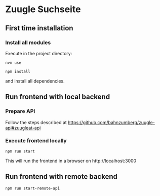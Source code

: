 # Zuugle Suchseite

## First time installation
### Install all modules
Execute in the project directory:

    nvm use

    npm install

and install all dependencies.


## Run frontend with local backend
### Prepare API
Follow the steps described at https://github.com/bahnzumberg/zuugle-api#zuugleat-api

### Execute frontend locally
    
    npm run start

This will run the frontend in a browser on http://localhost:3000


## Run frontend with remote backend

    npm run start-remote-api

